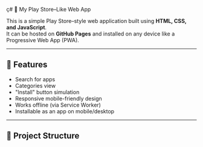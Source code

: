 ç# 📱 My Play Store–Like Web App

This is a simple Play Store–style web application built using **HTML, CSS, and JavaScript**.  
It can be hosted on **GitHub Pages** and installed on any device like a Progressive Web App (PWA).

---

## 🚀 Features
- Search for apps
- Categories view
- "Install" button simulation
- Responsive mobile-friendly design
- Works offline (via Service Worker)
- Installable as an app on mobile/desktop

---

## 📂 Project Structure
